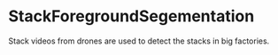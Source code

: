 # StackForegroundSegementation
Stack videos from drones are used to detect the stacks in big factories.
